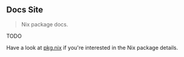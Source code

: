 Docs Site
---------
> Nix package docs.

TODO

Have a look at [pkg.nix][pkg] if you're interested in the Nix package
details.




[pkg]: ./pkg.nix
